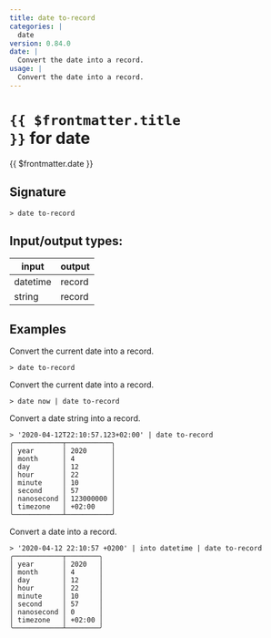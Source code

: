 ```yaml
---
title: date to-record
categories: |
  date
version: 0.84.0
date: |
  Convert the date into a record.
usage: |
  Convert the date into a record.
---
```


# <code>{{ $frontmatter.title }}</code> for date

<div class='command-title'>{{ $frontmatter.date }}</div>

## Signature

```> date to-record ```


## Input/output types:

| input    | output |
| -------- | ------ |
| datetime | record |
| string   | record |
## Examples

Convert the current date into a record.
```shell
> date to-record

```

Convert the current date into a record.
```shell
> date now | date to-record

```

Convert a date string into a record.
```shell
> '2020-04-12T22:10:57.123+02:00' | date to-record
╭────────────┬───────────╮
│ year       │ 2020      │
│ month      │ 4         │
│ day        │ 12        │
│ hour       │ 22        │
│ minute     │ 10        │
│ second     │ 57        │
│ nanosecond │ 123000000 │
│ timezone   │ +02:00    │
╰────────────┴───────────╯
```

Convert a date into a record.
```shell
> '2020-04-12 22:10:57 +0200' | into datetime | date to-record
╭────────────┬────────╮
│ year       │ 2020   │
│ month      │ 4      │
│ day        │ 12     │
│ hour       │ 22     │
│ minute     │ 10     │
│ second     │ 57     │
│ nanosecond │ 0      │
│ timezone   │ +02:00 │
╰────────────┴────────╯
```

